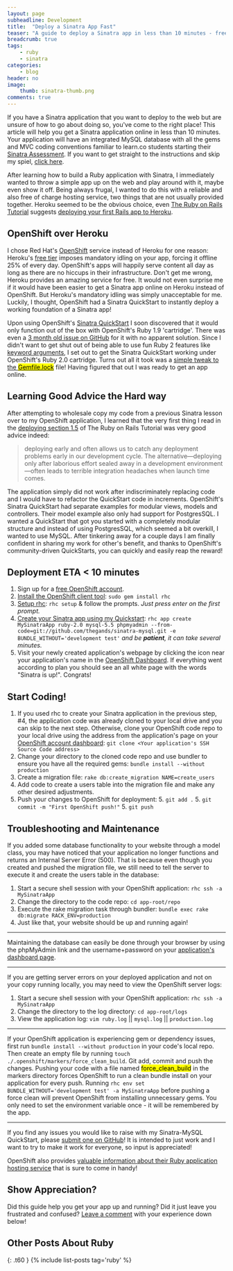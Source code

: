 ```yaml
---
layout: page
subheadline: Development
title:  "Deploy a Sinatra App Fast"
teaser: "A guide to deploy a Sinatra app in less than 10 minutes - free!"
breadcrumb: true
tags:
    - ruby
    - sinatra
categories:
    - blog
header: no
image:
    thumb: sinatra-thumb.png
comments: true
---
```

If you have a Sinatra application that you want to deploy to the web but are unsure of how to go about doing so, you've come to the right place! This article will help you get a Sinatra application online in less than 10 minutes. Your application will have an integrated MySQL database with all the gems and MVC coding conventions familiar to learn.co students starting their [Sinatra Assessment][1]. If you want to get straight to the instructions and skip my spiel, <a href="#deployment-eta--10-minutes">click here</a>.

After learning how to build a Ruby application with Sinatra, I immediately wanted to throw a simple app up on the web and play around with it, maybe even show it off. Being always frugal, I wanted to do this with a reliable and also free of charge hosting service, two things that are not usually provided together. Heroku seemed to be the obvious choice, even [The Ruby on Rails Tutorial][2] suggests [deploying your first Rails app to Heroku][3].

## OpenShift over Heroku
I chose Red Hat's [OpenShift][4] service instead of Heroku for one reason: Heroku's [free tier][5] imposes mandatory idling on your app, forcing it offline 25% of every day. OpenShift's apps will happily serve content all day as long as there are no hiccups in their infrastructure. Don't get me wrong, Heroku provides an amazing service for free. It would not even surprise me if it would have been easier to get a Sinatra app online on Heroku instead of OpenShift. But Heroku's mandatory idling was simply unacceptable for me. Luckily, I thought, OpenShift had a Sinatra QuickStart to instantly deploy a working foundation of a Sinatra app!

Upon using OpenShift's [Sinatra QuickStart][6] I soon discovered that it would only function out of the box with OpenShift's Ruby 1.9 'cartridge'. There was even a [3 month old issue on GitHub][7] for it with no apparent solution. Since I didn't want to get shut out of being able to use fun Ruby 2 features like [keyword arguments][8], I set out to get the Sinatra QuickStart working under OpenShift's Ruby 2.0 cartridge. Turns out all it took was a [simple tweak to the <mark>Gemfile.lock</mark>][10] file! Having figured that out I was ready to get an app online.

## Learning Good Advice the Hard way
After attempting to wholesale copy my code from a previous Sinatra lesson over to my OpenShift application, I learned that the very first thing I read in the [deploying section 1.5][3] of The Ruby on Rails Tutorial was very good advice indeed:
<blockquote>deploying early and often allows us to catch any deployment problems early in our development cycle. The alternative—deploying only after laborious effort sealed away in a development environment—often leads to terrible integration headaches when launch time comes.</blockquote>
The application simply did not work after indiscriminately replacing code and I would have to refactor the QuickStart code in increments. OpenShift's Sinatra QuickStart had separate examples for modular views, models and controllers. Their model example also only had support for PostgresSQL. I wanted a QuickStart that got you started with a completely modular structure and instead of using PostgresSQL, which seemed a bit overkill, I wanted to use MySQL. After tinkering away for a couple days I am finally confident in sharing my work for other's benefit, and thanks to OpenShift's community-driven QuickStarts, you can quickly and easily reap the reward!

## Deployment ETA < 10 minutes
1. Sign up for a [free OpenShift account][11].
2. [Install the OpenShift client tool][12]: `sudo gem install rhc`
3. [Setup rhc][13]: `rhc setup` & follow the prompts. *Just press enter on the first prompt.*
4. [Create your Sinatra app using my Quickstart][14]: `rhc app create MySinatraApp ruby-2.0 mysql-5.5 phpmyadmin --from-code=git://github.com/thegands/sinatra-mysql.git -e BUNDLE_WITHOUT='development test'` _and be **patient**, it can take several minutes._
5. Visit your newly created application's webpage by clicking the <i class="fa fa-external-link"></i> icon near your application's name in the [OpenShift Dashboard][15]. If everything went according to plan you should see an all white page with the words "Sinatra is up!". Congrats!

## Start Coding!
1. If you used rhc to create your Sinatra application in the previous step, #4, the application code was already cloned to your local drive and you can skip to the next step. Otherwise, clone your OpenShift code repo to your local drive using the address from the application's page on your [OpenShift account dashboard][15]: `git clone <Your application's SSH Source Code address>`
2. Change your directory to the cloned code repo and use bundler to ensure you have all the required gems: `bundle install --without production`
3. Create a migration file: `rake db:create_migration NAME=create_users`
4. Add code to create a users table into the migration file and make any other desired adjustments.
5. Push your changes to OpenShift for deployment:
    5. `git add .`
    5. `git commit -m "First OpenShift push!"`
    5. `git push`

## Troubleshooting and Maintenance
If you added some database functionality to your website through a model class, you may have noticed that your application no longer functions and returns an Internal Server Error (500). That is because even though you created and pushed the migration file, we still need to tell the server to execute it and create the users table in the database:

1. Start a secure shell session with your OpenShift application: `rhc ssh -a MySinatraApp`
2. Change the directory to the code repo: `cd app-root/repo`
3. Execute the rake migration task through bundler: `bundle exec rake db:migrate RACK_ENV=production`
4. Just like that, your website should be up and running again!

<hr>

Maintaining the database can easily be done through your browser by using the phpMyAdmin link and the username+password on your [application's dashboard page][15].

<hr>

If you are getting server errors on your deployed application and not on your copy running locally, you may need to view the OpenShift server logs:

1. Start a secure shell session with your OpenShift application: `rhc ssh -a MySinatraApp`
2. Change the directory to the log directory: `cd app-root/logs`
3. View the application log: `vim ruby.log` \|\| `mysql.log` \|\| `production.log`

<hr>

If your OpenShift application is experiencing gem or dependency issues, first run `bundle install --without production` in your code's local repo. Then create an empty file by running `touch ./.openshift/markers/force_clean_build`. Git add, commit and push the changes. Pushing your code with a file named <mark>force_clean_build</mark> in the markers directory forces OpenShift to run a clean bundle install on your application for every push. Running `rhc env set BUNDLE_WITHOUT='development test' -a MySinatraApp` before pushing a force clean will prevent OpenShift from installing unnecessary gems. You only need to set the environment variable once - it will be remembered by the app.

<hr>

If you find any issues you would like to raise with my Sinatra-MySQL QuickStart, please [submit one on GitHub][16]! It is intended to just work and I want to try to make it work for everyone, so input is appreciated!

OpenShift also provides [valuable information about their Ruby application hosting service][17] that is sure to come in handy!

## Show Appreciation?
Did this guide help you get your app up and running? Did it just leave you frustrated and confused? <a href="#comments">Leave a comment</a> with your experience down below!

## Other Posts About Ruby
{: .t60 }
{% include list-posts tag='ruby' %}

 [1]: https://github.com/learn-co-curriculum/sinatra-cms-app-assessment
 [2]: https://www.railstutorial.org/
 [3]: https://www.railstutorial.org/book/beginning#sec-deploying
 [4]: https://www.openshift.com/
 [5]: https://www.heroku.com/pricing#heroku-dyno-free
 [6]: https://hub.openshift.com/quickstarts/118-sinatra
 [7]: https://github.com/openshift/sinatra-example/issues/13
 [8]: https://robots.thoughtbot.com/ruby-2-keyword-arguments
 [9]: https://robots.thoughtbot.com/ruby-2-keyword-arguments
 [10]: https://github.com/thegands/sinatra-mysql/commit/2220224ae75e7037aab99763ff665c34d44c3c71
 [11]: https://www.openshift.com/app/account/new
 [12]: https://developers.openshift.com/en/getting-started-osx.html#client-tools
 [13]: https://developers.openshift.com/en/getting-started-osx.html#rhc-setup
 [14]: https://github.com/thegands/sinatra-mysql
 [15]: https://openshift.redhat.com/app/console/applications
 [16]: https://github.com/thegands/sinatra-mysql/issues/new
 [17]: https://developers.openshift.com/en/ruby-overview.html

